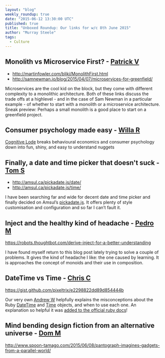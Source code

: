 ```yaml
---
layout: "blog"
weekly_roundup: true
date: "2015-06-12 13:30:00 UTC"
published: true
title: "Unboxed Roundup: Our links for w/c 8th June 2015"
author: "Murray Steele"
tags:
  - Culture
---
```


## Monolith vs Microservice First? - [Patrick V](http://www.unboxedconsulting.com/people/patrick-vine)

* http://martinfowler.com/bliki/MonolithFirst.html
* http://samnewman.io/blog/2015/04/07/microservices-for-greenfield/

Microservices are the cool kid on the block, but they come with different complexity to a monolithic architecture. Both of these links discuss the trade offs at a highlevel - and in the case of Sam Newman in a particular example - of whether to start with a monolith or a microservice architecture.  Sneak preview: Perhaps a small monolith is a good place to start on a greenfield project.

## Consumer psychology made easy - [Willa R](http://www.unboxedconsulting.com/people/willa-roos)

[Cognitive Lode](http://coglode.com/) breaks behavioural economics and consumer psychology down into fun, shiny, and easy to understand nuggets

## Finally, a date and time picker that doesn't suck - [Tom S](http://www.unboxedconsulting.com/people/tom-sabin)

* http://amsul.ca/pickadate.js/date/
* http://amsul.ca/pickadate.js/time/

I have been searching far and wide for decent date and time picker and finally decided on Amsul’s [pickadate.js](https://github.com/amsul/pickadate.js). It offers plenty of style customisation and configuration and so far I can’t fault it.

## Inject and the healthy kind of headache - [Pedro M](http://www.unboxedconsulting.com/people/pedro-moreirea)

https://robots.thoughtbot.com/derive-inject-for-a-better-understanding

I have found myself return to this blog post lately trying to solve a couple of problems. It gives the kind of headache I like: the one caused by learning. It is approaches the concept of monoids and their use in composition.

## DateTime vs Time - [Chris C](http://www.unboxedconsulting.com/people/chris-carter)

https://gist.github.com/pixeltrix/e2298822dd89d854444b

Our very own [Andrew W](http://www.unboxedconsulting.com/people/andrew-white) helpfully explains the misconceptions about the Ruby [DateTime](http://ruby-doc.org/stdlib/libdoc/date/rdoc/DateTime.html) and [Time](http://ruby-doc.org/core/Time.html) objects, and when to use each one.  An explanation so helpful it was [added to the official ruby docs](https://github.com/ruby/ruby/commit/4545875)!

## Mind bending design fiction from an alternative universe - [Dom M](http://www.unboxedconsulting.com/people/dominic-mason)

http://www.spoon-tamago.com/2015/06/08/pantograph-imagines-gadgets-from-a-parallel-world/
